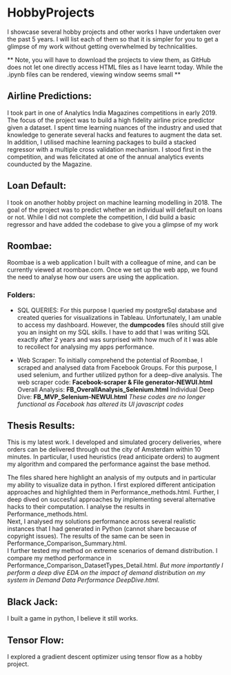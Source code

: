 # HobbyProjects
I showcase several hobby projects and other works I have undertaken over the past 5 years. I will list each of them so that it is simpler for you to get a glimpse of my work without getting overwhelmed by technicalities.


** Note, you will have to download the projects to view them, as GitHub does not let one directly access HTML files as I have learnt today. While the .ipynb files can be rendered, viewing window seems small **

## Airline Predictions:  
I took part in one of Analytics India Magazines competitions in early 2019. The focus of the project was to build a high fidelity airline price predictor given a dataset.
I spent time learning nuances of the industry and used that knowledge to generate several hacks and features to augment the data set. 
In addition, I utilised machine learning packages to build a stacked regressor with a multiple cross validation mechanism. 
I stood first in the competition, and was felicitated at one of the annual analytics events counducted by the Magazine.

## Loan Default:
I took on another hobby project on machine learning modelling in 2018. 
The goal of the project was to predict whether an individual will default on loans or not. 
While I did not complete the competition, I did build a basic regressor and have added the codebase to give you a glimpse of my work

## Roombae:  
Roombae is a web application I built with a colleague of mine, and can be currently viewed at roombae.com. 
Once we set up the web app, we found the need to analyse how our users are using the application.
### Folders:
- SQL QUERIES:
For this purpose I queried my postgreSql database and created queries for visualizations in Tableau. 
Unfortunately, I am unable to access my dashboard. However, the **dumpcodes** files should still give you an insight on my SQL skills. 
I have to add that I was writing SQL exactly after 2 years and was surprised with how much of it I was able to recollect for analysing my apps performance.

- Web Scraper:
To initially comprehend the potential of Roombae, I scraped and analysed data from Facebook Groups. For this purpose, I used selenium, and further utilized python for a deep-dive analysis.
The web scraper code: **Facebook-scraper & File generator-NEWUI.html**
Overall Analysis: **FB_OverallAnalysis_Selenium.html**
Individual Deep Dive: **FB_MVP_Selenium-NEWUI.html**  _These codes are no longer functional as Facebook has altered its UI javascript codes_

## Thesis Results:
This is my latest work. I developed and simulated grocery deliveries, where orders can be delivered through out the city of Amsterdam within 10 minutes. 
In particular, I used heuristics (read anticipate orders) to augment my algorithm and compared the performance against the base method.

The files shared here highlight an analysis of my outputs and in particular my ability to visualize data in python.
I first explored different anticipation approaches and highlighted them in Performance_methods.html. 
Further, I deep dived on succesful approaches by implementing several alternative hacks to their computation. I analyse the results in Performance_methods.html.  
Next, I analysed my solutions performance across several realistic instances that I had generated in Python (cannot share because of copyright issues). The results of the same can be seen in Performance_Comparison_Summary.html.  
I further tested my method on extreme scenarios of demand distribution. I compare my method performance in Performance_Comparison_DatasetTypes_Detail.html. _But more importantly I perform a deep dive EDA on the impact of demand distribution on my system in Demand Data Performance DeepDive.html._

## Black Jack:
I built a game in python, I believe it still works. 

## Tensor Flow:
I explored a gradient descent optimizer using tensor flow as a hobby project.



